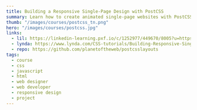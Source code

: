 ```yaml
---
title: Building a Responsive Single-Page Design with PostCSS
summary: Learn how to create animated single-page websites with PostCSS, the CSS post-processor that extends the power of CSS through JavaScript.
thumb: "/images/courses/postcss_tn.png"
hero: "/images/courses/postcss.jpg"
links:
  - lil: https://linkedin-learning.pxf.io/c/1252977/449670/8005?u=https%3A%2F%2Fwww.linkedin.com%2Flearning%2Fbuilding-a-responsive-single-page-design-with-postcss
  - lynda: https://www.lynda.com/CSS-tutorials/Building-Responsive-Single-Page-Design-PostCSS/417644-2.html
  - repo: https://github.com/planetoftheweb/postcsslayouts
tags:
  - course
  - css
  - javascript
  - html
  - web designer
  - web developer
  - responsive design
  - project
---
```

